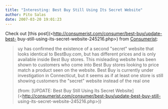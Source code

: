 ```yaml
---
title: "Interesting: Best Buy Still Using Its Secret Website"
author: Pito Salas
date: 2007-03-20 19:01:23
---
```



Check out [this post](<http://consumerist.com/consumer/best-buy/update-best-
buy-still-using-its-secret-website-245216.php>) from
[Consumerist](<http://www.consumerist.com>):

> uy has confirmed the existence of a second "secret" website that looks
> identical to BestBuy.com, but has different prices and is only available
> inside Best Buy stores. This misleading website has been shown to customers
> who come into Best Buy stores looking to price match a product seen on the
> website. Best Buy is currently under investigation in Connecticut, but it
> seems as if at least one store is still showing customers the "secret"
> website instead of the real one
>
> (from: [UPDATE: Best Buy Still Using Its Secret
> Website](<http://consumerist.com/consumer/best-buy/update-best-buy-still-
> using-its-secret-website-245216.php>))


